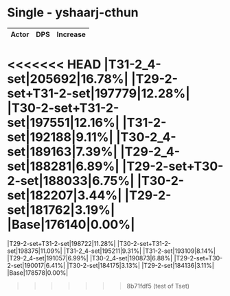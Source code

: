 # Single - yshaarj-cthun
| Actor | DPS | Increase |
|---|:---:|:---:|
<<<<<<< HEAD
|T31-2_4-set|205692|16.78%|
|T29-2-set+T31-2-set|197779|12.28%|
|T30-2-set+T31-2-set|197551|12.16%|
|T31-2-set|192188|9.11%|
|T30-2_4-set|189163|7.39%|
|T29-2_4-set|188281|6.89%|
|T29-2-set+T30-2-set|188033|6.75%|
|T30-2-set|182207|3.44%|
|T29-2-set|181762|3.19%|
|Base|176140|0.00%|
=======
|T29-2-set+T31-2-set|198722|11.28%|
|T30-2-set+T31-2-set|198375|11.09%|
|T31-2_4-set|195211|9.31%|
|T31-2-set|193109|8.14%|
|T29-2_4-set|191057|6.99%|
|T30-2_4-set|190873|6.88%|
|T29-2-set+T30-2-set|190017|6.41%|
|T30-2-set|184175|3.13%|
|T29-2-set|184136|3.11%|
|Base|178578|0.00%|
>>>>>>> 8b71fdf5 (test of Tset)
